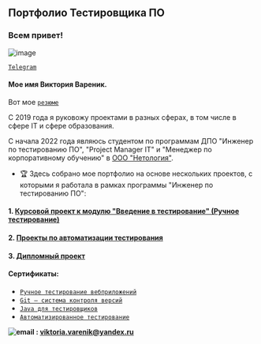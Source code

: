 ## Портфолио Тестировщика ПО

<h3>
  
  Всем привет!

</h3>

![image](https://user-images.githubusercontent.com/104196580/221373608-aeca9259-1036-4833-9fa9-7079f39851f9.png) 

[```Telegram```](https://t.me/VVarenik)

  #### Мое имя Виктория Вареник. 
 >
 Вот мое [```резюме```]([https://drive.google.com/file/d/1T_2aIsQnnN_anAXAJYgrhwHL0SOobdQd/view?usp=sharing])
 
 C 2019 года я руковожу проектами в разных сферах, в том числе в сфере IT и сфере образования.
 
 С начала 2022 года являюсь студентом по программам ДПО "Инженер по тестированию ПО", "Project Manager IT" и "Менеджер по корпоративному обучению" в [ООО "Нетология"](https://netology.ru).

  - :trophy: Здесь собрано мое портфолио на основе нескольких проектов, с которыми я работала в рамках программы "Инженер по тестированию ПО":

 #### 1. [Курсовой проект к модулю "Введение в тестирование" (Ручное тестирование)](https://drive.google.com/drive/folders/1fVq9Rq9SWyzomtjbGT5j2iiZ_GvxN0lV?usp=sharing)
 
 #### 2. [Проекты по автоматизации тестирования](https://github.com/viktoria23012007?tab=repositories)
   
 #### 3. [Дипломный проект](https://github.com/viktoria23012007/ProjectDiplom)
   
 #### Сертификаты:
   * [```Ручное тестирование вебприложений```](https://netology.ru/backend/api/user/programs/27470/pdf_certificate)
   * [```Git — система контроля версий```](https://netology.ru/backend/api/user/programs/30035/pdf_certificate)
   * [```Java для тестировщиков```](https://netology.ru/backend/api/user/programs/30383/pdf_certificate)
   * [```Автоматизированное
тестирование```](https://netology.ru/backend/api/user/programs/30397/pdf_certificate)
  
 **![email](https://texterra.ru/bitrix/templates/texterra/img/image/mail-icon.svg "viktoria.varenik@yandex.ru") : <viktoria.varenik@yandex.ru>** 

